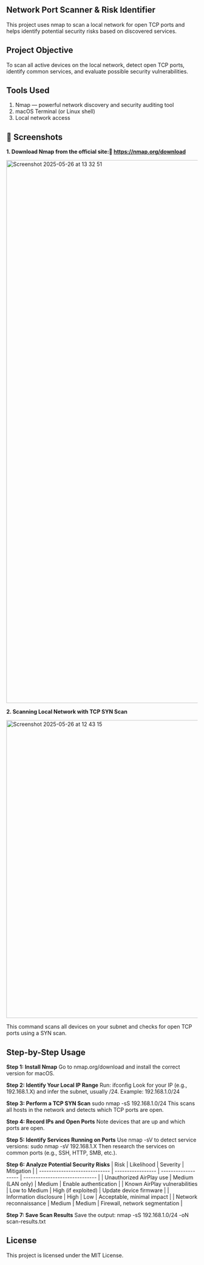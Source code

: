 **Network Port Scanner & Risk Identifier**
--------------------------------------------------------------------------------------------------------------------------------------------------------------------------------
This project uses nmap to scan a local network for open TCP ports and helps identify potential security risks based on discovered services.


**Project Objective**
--------------------------------------------------------------------------------------------------------------------------------------------------------------------------------
To scan all active devices on the local network, detect open TCP ports, identify common services, and evaluate possible security vulnerabilities.


**Tools Used**
--------------------------------------------------------------------------------------------------------------------------------------------------------------------------------
1. Nmap — powerful network discovery and security auditing tool
2. macOS Terminal (or Linux shell)
3. Local network access


**📸 Screenshots**
--------------------------------------------------------------------------------------------------------------------------------------------------------------------------------
**1. Download Nmap from the official site:🔗 https://nmap.org/download**

<img width="1429" alt="Screenshot 2025-05-26 at 13 32 51" src="https://github.com/user-attachments/assets/bdbe34d3-8c08-4359-8e84-35151d371d59" />

**2. Scanning Local Network with TCP SYN Scan**

<img width="784" alt="Screenshot 2025-05-26 at 12 43 15" src="https://github.com/user-attachments/assets/a526e30f-9286-412d-9c57-90729dbd2c15" />

This command scans all devices on your subnet and checks for open TCP ports using a SYN scan.


**Step-by-Step Usage**
--------------------------------------------------------------------------------------------------------------------------------------------------------------------------------
**Step 1: Install Nmap**
Go to nmap.org/download and install the correct version for macOS.

**Step 2: Identify Your Local IP Range**
Run: ifconfig
Look for your IP (e.g., 192.168.1.X) and infer the subnet, usually /24. Example: 192.168.1.0/24

**Step 3: Perform a TCP SYN Scan**
sudo nmap -sS 192.168.1.0/24
This scans all hosts in the network and detects which TCP ports are open.

**Step 4: Record IPs and Open Ports**
Note devices that are up and which ports are open.

**Step 5: Identify Services Running on Ports**
Use nmap -sV to detect service versions:
sudo nmap -sV 192.168.1.X
Then research the services on common ports (e.g., SSH, HTTP, SMB, etc.).

**Step 6: Analyze Potential Security Risks**
| Risk                          | Likelihood        | Severity            | Mitigation                     |
| ----------------------------- | ----------------- | ------------------- | ------------------------------ |
| Unauthorized AirPlay use      | Medium (LAN only) | Medium              | Enable authentication          |
| Known AirPlay vulnerabilities | Low to Medium     | High (if exploited) | Update device firmware         |
| Information disclosure        | High              | Low                 | Acceptable, minimal impact     |
| Network reconnaissance        | Medium            | Medium              | Firewall, network segmentation |


**Step 7: Save Scan Results**
Save the output:
nmap -sS 192.168.1.0/24 -oN scan-results.txt


**License**
--------------------------------------------------------------------------------------------------------------------------------------------------------------------------------
This project is licensed under the MIT License.
